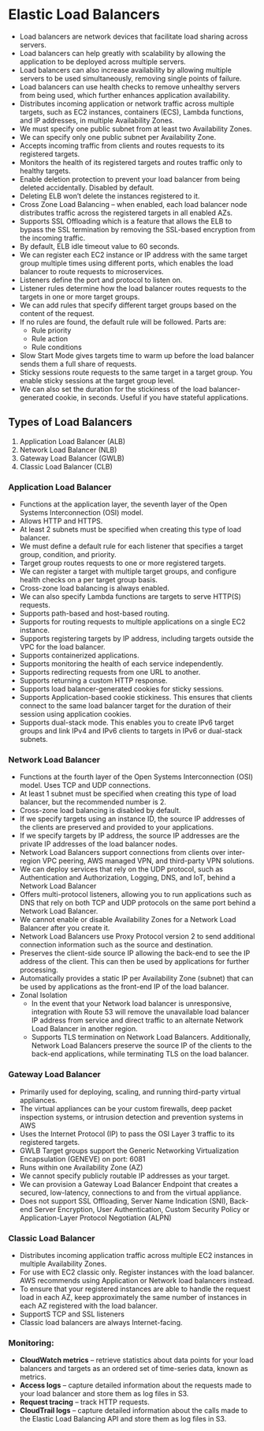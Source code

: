 # Elastic Load Balancers
- Load balancers are network devices that facilitate load sharing across servers. 
- Load balancers can help greatly with scalability by allowing the application to be deployed across multiple servers. 
- Load balancers can also increase availability by allowing multiple servers to be used simultaneously, removing single points of failure. 
- Load balancers can use health checks to remove unhealthy servers from being used, which further enhances application availability.
- Distributes incoming application or network traffic across multiple targets, such as EC2 instances, containers (ECS), Lambda functions, and IP addresses, 
  in multiple Availability Zones.
- We must specify one public subnet from at least two Availability Zones. 
- We can specify only one public subnet per Availability Zone.
- Accepts incoming traffic from clients and routes requests to its registered targets.
- Monitors the health of its registered targets and routes traffic only to healthy targets.
- Enable deletion protection to prevent your load balancer from being deleted accidentally. Disabled by default.
- Deleting ELB won’t delete the instances registered to it.
- Cross Zone Load Balancing – when enabled, each load balancer node distributes traffic across the registered targets in all enabled AZs.
- Supports SSL Offloading which is a feature that allows the ELB to bypass the SSL termination by removing the SSL-based encryption from the incoming traffic.
- By default, ELB idle timeout value to 60 seconds. 
- We can register each EC2 instance or IP address with the same target group multiple times using different ports, 
  which enables the load balancer to route requests to microservices.
- Listeners define the port and protocol to listen on.
- Listener rules determine how the load balancer routes requests to the targets in one or more target groups. 
- We can add rules that specify different target groups based on the content of the request. 
- If no rules are found, the default rule will be followed. Parts are:
  - Rule priority
  - Rule action
  - Rule conditions
- Slow Start Mode gives targets time to warm up before the load balancer sends them a full share of requests.
- Sticky sessions route requests to the same target in a target group. You enable sticky sessions at the target group level. 
- We can also set the duration for the stickiness of the load balancer-generated cookie, in seconds. Useful if you have stateful applications.

## Types of Load Balancers
1. Application Load Balancer (ALB)
2. Network Load Balancer (NLB)
3. Gateway Load Balancer (GWLB)
4. Classic Load Balancer (CLB)

### Application Load Balancer
- Functions at the application layer, the seventh layer of the Open Systems Interconnection (OSI) model.
- Allows HTTP and HTTPS.
- At least 2 subnets must be specified when creating this type of load balancer.
- We must define a default rule for each listener that specifies a target group, condition, and priority.
- Target group routes requests to one or more registered targets. 
- We can register a target with multiple target groups, and configure health checks on a per target group basis.
- Cross-zone load balancing is always enabled.
- We can also specify Lambda functions are targets to serve HTTP(S) requests.
- Supports path-based and host-based routing.
- Supports for routing requests to multiple applications on a single EC2 instance.
- Supports registering targets by IP address, including targets outside the VPC for the load balancer.
- Supports containerized applications.
- Supports monitoring the health of each service independently.
- Supports redirecting requests from one URL to another.
- Supports returning a custom HTTP response.
- Supports load balancer-generated cookies for sticky sessions.
- Supports Application-based cookie stickiness. This ensures that clients connect to the same load balancer target for the duration of their session 
  using application cookies.
- Supports dual-stack mode. This enables you to create IPv6 target groups and link IPv4 and IPv6 clients to targets in IPv6 or dual-stack subnets.

### Network Load Balancer
- Functions at the fourth layer of the Open Systems Interconnection (OSI) model. Uses TCP and UDP connections.
- At least 1 subnet must be specified when creating this type of load balancer, but the recommended number is 2.
- Cross-zone load balancing is disabled by default.
- If we specify targets using an instance ID, the source IP addresses of the clients are preserved and provided to your applications. 
- If we specify targets by IP address, the source IP addresses are the private IP addresses of the load balancer nodes.
- Network Load Balancers support connections from clients over inter-region VPC peering, AWS managed VPN, and third-party VPN solutions.
- We can deploy services that rely on the UDP protocol, such as Authentication and Authorization, Logging, DNS, and IoT, behind a Network Load Balancer
- Offers multi-protocol listeners, allowing you to run applications such as DNS that rely on both TCP and UDP protocols on the 
  same port behind a Network Load Balancer.
- We cannot enable or disable Availability Zones for a Network Load Balancer after you create it.
- Network Load Balancers use Proxy Protocol version 2 to send additional connection information such as the source and destination.
- Preserves the client-side source IP allowing the back-end to see the IP address of the client. This can then be used by applications for further processing.
- Automatically provides a static IP per Availability Zone (subnet) that can be used by applications as the front-end IP of the load balancer.
- Zonal Isolation
  - In the event that your Network load balancer is unresponsive, integration with Route 53 will remove the unavailable load balancer IP address from service 
    and direct traffic to an alternate Network Load Balancer in another region.
  - Supports TLS termination on Network Load Balancers. Additionally, Network Load Balancers preserve the source IP of the clients to the back-end applications, 
    while terminating TLS on the load balancer.

### Gateway Load Balancer
- Primarily used for deploying, scaling, and running third-party virtual appliances.
- The virtual appliances can be your custom firewalls, deep packet inspection systems, or intrusion detection and prevention systems in AWS
- Uses the Internet Protocol (IP) to pass the OSI Layer 3 traffic to its registered targets.
- GWLB Target groups support the Generic Networking Virtualization Encapsulation (GENEVE) on port: 6081
- Runs within one Availability Zone (AZ)
- We cannot specify publicly routable IP addresses as your target.
- We can provision a Gateway Load Balancer Endpoint that creates a secured, low-latency, connections to and from the virtual appliance.
- Does not support SSL Offloading, Server Name Indication (SNI), Back-end Server Encryption, User Authentication, 
  Custom Security Policy or Application-Layer Protocol Negotiation (ALPN)
  
### Classic Load Balancer
- Distributes incoming application traffic across multiple EC2 instances in multiple Availability Zones.
- For use with EC2 classic only. Register instances with the load balancer. AWS recommends using Application or Network load balancers instead.
- To ensure that your registered instances are able to handle the request load in each AZ, keep approximately the same number of instances in each 
  AZ registered with the load balancer.
- SupportS TCP and SSL listeners
- Classic load balancers are always Internet-facing.
### Monitoring:
- **CloudWatch metrics** – retrieve statistics about data points for your load balancers and targets as an ordered set of time-series data, known as metrics.
- **Access logs** – capture detailed information about the requests made to your load balancer and store them as log files in S3.
- **Request tracing** – track HTTP requests.
- **CloudTrail logs** – capture detailed information about the calls made to the Elastic Load Balancing API and store them as log files in S3.
